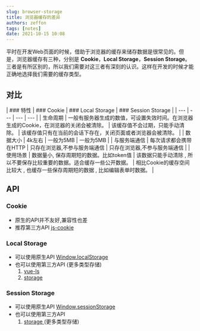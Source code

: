 ```yaml
---
slug: browser-storage
title: 浏览器缓存的差异
authors: zeffon
tags: [notes]
date: 2021-10-15 10:08
---
```


平时在开发Web页面的时候，借助于浏览器的缓存来储存数据是很常见的。但是，浏览器缓存有三种，分别是 **Cookie**，**Local Storage**，**Session Storage**。三者是有所区别的，所以我们需要对这三者有深刻的认识。这样在开发的时候才能正确地选择我们需要的缓存类型。

<!--truncate-->

## 对比
| ### 特性
 | ### Cookie
 | ### Local Storage
 | ### Session Storage
 |
| --- | --- | --- | --- |
| 生命周期 | 一般有服务器生成的数值，可设置失效时间。在浏览器生成的Cookie，在浏览器的关闭会被清除。 | 该缓存值不会过期，只能手动清除。 | 该缓存值只有在当前的会话下存在，关闭页面或者浏览器会被清除。 |
| 数据大小 | 4k左右 | 一般为5MB | 一般为5MB |
| 与服务端通信 | 每次请求都会携带在HTTP | 只存在浏览器,不参与服务端通信 | 只存在浏览器,不参与服务端通信 |
| 使用场景 | 数据量小, 保存周期短的数据。比如token值 | 该数据只能手动清除 , 所以不要保存比较重要的数据。适合缓存一些公开数据。 | 相比Cookie的缓存空间比较大 , 也缓存一些保存周期短的数据 , 比如编辑表单时数据。 |

## API
### Cookie

- 原生的API并不友好,兼容性也差
- 推荐第三方API [js-cookie](https://github.com/js-cookie/js-cookie)
### Local Storage

- 可以使用原生API [Window.localStorage](https://developer.mozilla.org/zh-CN/docs/Web/API/Window/localStorage) 
- 也可以使用第三方API (更多类型存储)
   1. [vue-ls](https://github.com/RobinCK/vue-ls)
   1. [storage ](https://github.com/ustbhuangyi/storage)
### Session Storage

-  可以使用原生API [Window.sessionStorage](https://developer.mozilla.org/zh-CN/docs/Web/API/Window/sessionStorage)
- 也可以使用第三方API
   1. [storage ](https://github.com/ustbhuangyi/storage)(更多类型存储)

